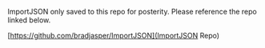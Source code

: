 ImportJSON only saved to this repo for posterity. Please reference the repo linked below.



[https://github.com/bradjasper/ImportJSON](ImportJSON Repo)
